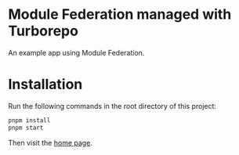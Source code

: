 Module Federation managed with Turborepo
===============================================

An example app using Module Federation.


# Installation

Run the following commands in the root directory of this project:

```sh
pnpm install
pnpm start
```

Then visit the [home page](http://localhost:3000/).
